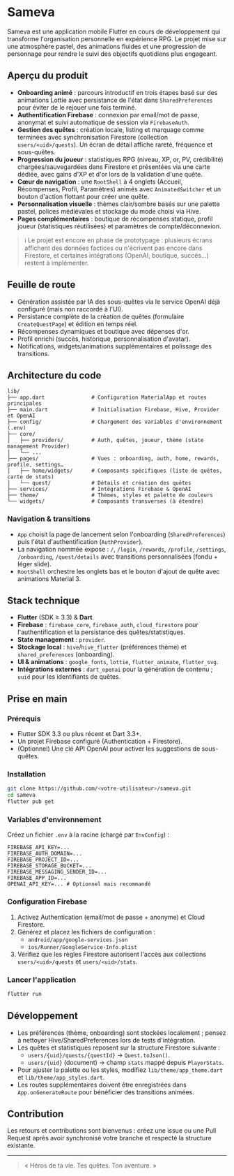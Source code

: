 # Sameva

Sameva est une application mobile Flutter en cours de développement qui transforme l'organisation personnelle en expérience RPG. Le projet mise sur une atmosphère pastel, des animations fluides et une progression de personnage pour rendre le suivi des objectifs quotidiens plus engageant.

## Aperçu du produit
- **Onboarding animé** : parcours introductif en trois étapes basé sur des animations Lottie avec persistance de l'état dans `SharedPreferences` pour éviter de le rejouer une fois terminé.
- **Authentification Firebase** : connexion par email/mot de passe, anonymat et suivi automatique de session via `FirebaseAuth`.
- **Gestion des quêtes** : création locale, listing et marquage comme terminées avec synchronisation Firestore (collection `users/<uid>/quests`). Un écran de détail affiche rareté, fréquence et sous-quêtes.
- **Progression du joueur** : statistiques RPG (niveau, XP, or, PV, crédibilité) chargées/sauvegardées dans Firestore et présentées via une carte dédiée, avec gains d'XP et d'or lors de la validation d'une quête.
- **Cœur de navigation** : une `RootShell` à 4 onglets (Accueil, Récompenses, Profil, Paramètres) animés avec `AnimatedSwitcher` et un bouton d'action flottant pour créer une quête.
- **Personnalisation visuelle** : thèmes clair/sombre basés sur une palette pastel, polices médiévales et stockage du mode choisi via Hive.
- **Pages complémentaires** : boutique de récompenses statique, profil joueur (statistiques réutilisées) et paramètres de compte/déconnexion.

> ℹ️ Le projet est encore en phase de prototypage : plusieurs écrans affichent des données factices ou n'écrivent pas encore dans Firestore, et certaines intégrations (OpenAI, boutique, succès…) restent à implémenter.

## Feuille de route
- Génération assistée par IA des sous-quêtes via le service OpenAI déjà configuré (mais non raccordé à l'UI).
- Persistance complète de la création de quêtes (formulaire `CreateQuestPage`) et édition en temps réel.
- Récompenses dynamiques et boutique avec dépenses d'or.
- Profil enrichi (succès, historique, personnalisation d'avatar).
- Notifications, widgets/animations supplémentaires et polissage des transitions.

## Architecture du code
```
lib/
├── app.dart               # Configuration MaterialApp et routes principales
├── main.dart              # Initialisation Firebase, Hive, Provider et OpenAI
├── config/                # Chargement des variables d'environnement (.env)
├── core/
│   ├── providers/         # Auth, quêtes, joueur, thème (state management Provider)
│   └── ...
├── pages/                 # Vues : onboarding, auth, home, rewards, profile, settings…
│   ├── home/widgets/      # Composants spécifiques (liste de quêtes, carte de stats)
│   └── quest/             # Détails et création des quêtes
├── services/              # Intégrations Firebase & OpenAI
├── theme/                 # Thèmes, styles et palette de couleurs
└── widgets/               # Composants transverses (à étendre)
```

### Navigation & transitions
- `App` choisit la page de lancement selon l'onboarding (`SharedPreferences`) puis l'état d'authentification (`AuthProvider`).
- La navigation nommée expose : `/`, `/login`, `/rewards`, `/profile`, `/settings`, `/onboarding`, `/quest/details` avec transitions personnalisées (fondu + léger slide).
- `RootShell` orchestre les onglets bas et le bouton d'ajout de quête avec animations Material 3.

## Stack technique
- **Flutter** (SDK ≥ 3.3) & **Dart**.
- **Firebase** : `firebase_core`, `firebase_auth`, `cloud_firestore` pour l'authentification et la persistance des quêtes/statistiques.
- **State management** : `provider`.
- **Stockage local** : `hive`/`hive_flutter` (préférences thème) et `shared_preferences` (onboarding).
- **UI & animations** : `google_fonts`, `lottie`, `flutter_animate`, `flutter_svg`.
- **Intégrations externes** : `dart_openai` pour la génération de contenu ; `uuid` pour les identifiants de quêtes.

## Prise en main
### Prérequis
- Flutter SDK 3.3 ou plus récent et Dart 3.3+.
- Un projet Firebase configuré (Authentication + Firestore).
- (Optionnel) Une clé API OpenAI pour activer les suggestions de sous-quêtes.

### Installation
```bash
git clone https://github.com/<votre-utilisateur>/sameva.git
cd sameva
flutter pub get
```

### Variables d'environnement
Créez un fichier `.env` à la racine (chargé par `EnvConfig`) :
```
FIREBASE_API_KEY=...
FIREBASE_AUTH_DOMAIN=...
FIREBASE_PROJECT_ID=...
FIREBASE_STORAGE_BUCKET=...
FIREBASE_MESSAGING_SENDER_ID=...
FIREBASE_APP_ID=...
OPENAI_API_KEY=... # Optionnel mais recommandé
```

### Configuration Firebase
1. Activez Authentication (email/mot de passe + anonyme) et Cloud Firestore.
2. Générez et placez les fichiers de configuration :
   - `android/app/google-services.json`
   - `ios/Runner/GoogleService-Info.plist`
3. Vérifiez que les règles Firestore autorisent l'accès aux collections `users/<uid>/quests` et `users/<uid>/stats`.

### Lancer l'application
```bash
flutter run
```

## Développement
- Les préférences (thème, onboarding) sont stockées localement ; pensez à nettoyer Hive/SharedPreferences lors de tests d'intégration.
- Les quêtes et statistiques reposent sur la structure Firestore suivante :
  - `users/{uid}/quests/{questId}` → `Quest.toJson()`.
  - `users/{uid}` (document) → champ `stats` mappé depuis `PlayerStats`.
- Pour ajuster la palette ou les styles, modifiez `lib/theme/app_theme.dart` et `lib/theme/app_styles.dart`.
- Les routes supplémentaires doivent être enregistrées dans `App.onGenerateRoute` pour bénéficier des transitions animées.

## Contribution
Les retours et contributions sont bienvenus : créez une issue ou une Pull Request après avoir synchronisé votre branche et respecté la structure existante.

---
> « Héros de ta vie. Tes quêtes. Ton aventure. »
